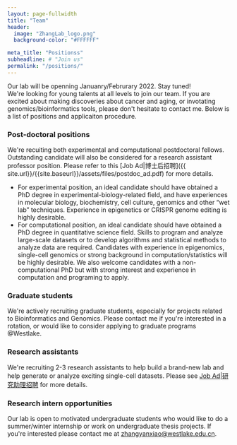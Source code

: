```yaml
---
layout: page-fullwidth
title: "Team"
header:
  image: "ZhangLab_logo.png"
  background-color: "#FFFFFF"

meta_title: "Positionss"
subheadline: # "Join us"
permalink: "/positions/"
---
```


Our lab will be openning Januanry/Februrary 2022. Stay tuned!<br> 
We're looking for young talents at all levels to join our team. If you are excited about making discoveries about cancer and aging, or invotating genomics/bioinformatics tools, please don't hesitate to contact me. Below is a list of positions and applicaiton procedure. 

### Post-doctoral positions
We're recuiting both experimental and computational postdoctoral fellows. Outstanding candidate will also be considered for a research assistant professor position. Please refer to this [Job Ad|博士后招聘]({{ site.url}}/{{site.baseurl}}/assets/files/postdoc_ad.pdf) for more details.  
 * For experimental position, an ideal candidate should have obtained a PhD degree in experimental-biology-related field, and have experiences in molecular biology, biochemistry, cell culture, genomics and other “wet lab” techniques. Experience in epigenetics or CRISPR genome editing is highly desirable.
 * For computational position, an ideal candidate should have obtained a PhD degree in quantitative science field. Skills to program and analyze large-scale datasets or to develop algorithms and statistical methods to analyze data are required. Candidates with experience in epigenomics, single-cell genomics or strong background in computation/statistics will be highly desirable. We also welcome candidates with a non-computational PhD but with strong interest and experience in computation and programing to apply.

### Graduate students
We're actively recruiting graduate students, especially for projects related to Bioinformatics and Genomics. Please contact me if you're interested in a rotation, or would like to consider applying to graduate programs @Westlake.  

### Research assistants
We're recruiting 2-3 research assistants to help build a brand-new lab and help generate or analyze exciting single-cell datasets. Please see [Job Ad|研究助理招聘]({{site.url}}/{{site.baseurl}}/assets/files/research_assistant_ad.pdf) for more details. 


### Research intern opportunities
Our lab is open to motivated undergraduate students who would like to do a summer/winter internship or work on undergraduate thesis projects. If you're interested please contact me at zhangyanxiao@westlake.edu.cn.  

